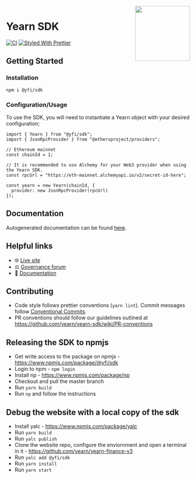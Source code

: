 <span>
    <img align="right" src="https://raw.githubusercontent.com/yearn/yearn-sdk/master/.github/media/sdk.png" height="150" />
</span>

# Yearn SDK

[![CI](https://github.com/nymmrx/yearn-sdk/workflows/CI/badge.svg)](https://github.com/nymmrx/yearn-sdk/actions?query=workflow%3ACI)
[![Styled With Prettier](https://img.shields.io/badge/code_style-prettier-ff69b4.svg)](https://prettier.io/)

## Getting Started

### Installation

```
npm i @yfi/sdk
```

### Configuration/Usage

To use the SDK, you will need to instantiate a Yearn object with your desired configuration;

```
import { Yearn } from "@yfi/sdk";
import { JsonRpcProvider } from "@ethersproject/providers";

// Ethereum mainnet
const chainId = 1;

// It is recommended to use Alchemy for your Web3 provider when using the Yearn SDK.
const rpcUrl = "https://eth-mainnet.alchemyapi.io/v2/secret-id-here";

const yearn = new Yearn(chainId, {
  provider: new JsonRpcProvider(rpcUrl)
});
```

## Documentation

Autogenerated documentation can be found [here](https://yearn.github.io/yearn-sdk).

## Helpful links

- 🌐 [Live site](https://yearn.finance)
- ⚖️ [Governance forum](https://gov.yearn.finance)
- 📑 [Documentation](https://docs.yearn.finance)

## Contributing

- Code style follows prettier conventions (`yarn lint`). Commit messages follow [Conventional Commits](https://www.conventionalcommits.org/en/v1.0.0/).
- PR conventions should follow our guidelines outlined at https://github.com/yearn/yearn-sdk/wiki/PR-conventions

## Releasing the SDK to npmjs

- Get write access to the package on npmjs - https://www.npmjs.com/package/@yfi/sdk
- Login to npm - `npm login`
- Install np - https://www.npmjs.com/package/np
- Checkout and pull the master branch
- Run `yarn build`
- Run `np` and follow the instructions

## Debug the website with a local copy of the sdk

- Install yalc - https://www.npmjs.com/package/yalc
- Run `yarn build`
- Run `yalc publish`
- Clone the website repo, configure the enviornment and open a terminal in it - https://github.com/yearn/yearn-finance-v3
- Run `yalc add @yfi/sdk`
- Run `yarn install`
- Run `yarn start`

